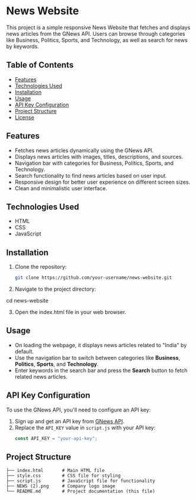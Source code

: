 # News Website

This project is a simple responsive News Website that fetches and displays news articles from the GNews API. Users can browse through categories like Business, Politics, Sports, and Technology, as well as search for news by keywords.

## Table of Contents

- [Features](#features)
- [Technologies Used](#technologies-used)
- [Installation](#installation)
- [Usage](#usage)
- [API Key Configuration](#api-key-configuration)
- [Project Structure](#project-structure)
- [License](#license)

## Features

- Fetches news articles dynamically using the GNews API.
- Displays news articles with images, titles, descriptions, and sources.
- Navigation bar with categories for Business, Politics, Sports, and Technology.
- Search functionality to find news articles based on user input.
- Responsive design for better user experience on different screen sizes.
- Clean and minimalistic user interface.

## Technologies Used

- HTML
- CSS
- JavaScript

## Installation

1. Clone the repository:
   ```bash
   git clone https://github.com/your-username/news-website.git

2. Navigate to the project directory:

cd news-website


3. Open the index.html file in your web browser.

## Usage

- On loading the webpage, it displays news articles related to "India" by default.
- Use the navigation bar to switch between categories like **Business**, **Politics**, **Sports**, and **Technology**.
- Enter keywords in the search bar and press the **Search** button to fetch related news articles.

## API Key Configuration

To use the GNews API, you'll need to configure an API key:

1. Sign up and get an API key from [GNews API](https://gnews.io/).
2. Replace the `API_KEY` value in `script.js` with your API key:
   ```javascript
   const API_KEY = "your-api-key";

## Project Structure

```plaintext
├── index.html       # Main HTML file
├── style.css        # CSS file for styling
├── script.js        # JavaScript file for functionality
├── NEWS (2).png     # Company logo image
└── README.md        # Project documentation (this file)